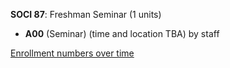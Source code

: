 **SOCI 87**: Freshman Seminar (1 units)

- **A00** (Seminar) (time and location TBA) by staff

[Enrollment numbers over time](./SOCI87.tsv)
